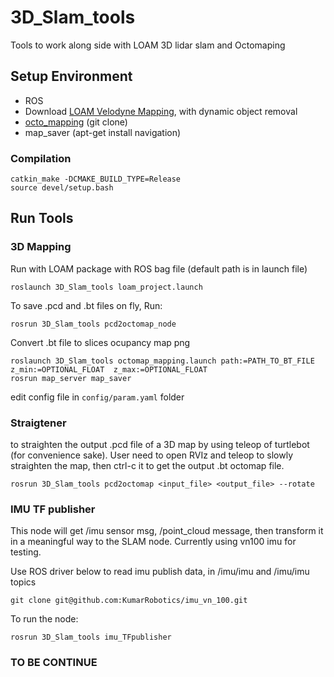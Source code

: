 # 3D_Slam_tools
Tools to work along side with LOAM 3D lidar slam and Octomaping

## Setup Environment
- ROS
- Download [LOAM Velodyne Mapping](https://github.com/yutingkevinlai/velodyne_slam), with dynamic object removal
- [octo_mapping](https://github.com/OctoMap/octomap_mapping) (git clone)
- map_saver  (apt-get install navigation)

### Compilation
```
catkin_make -DCMAKE_BUILD_TYPE=Release
source devel/setup.bash
````

## Run Tools

### 3D Mapping
Run with LOAM package with ROS bag file (default path is in launch file)
```
roslaunch 3D_Slam_tools loam_project.launch
````
To save .pcd and .bt files on fly, Run:
```
rosrun 3D_Slam_tools pcd2octomap_node
````
Convert .bt file to slices ocupancy map png
```
roslaunch 3D_Slam_tools octomap_mapping.launch path:=PATH_TO_BT_FILE z_min:=OPTIONAL_FLOAT  z_max:=OPTIONAL_FLOAT
rosrun map_server map_saver
````
edit config file in `config/param.yaml` folder


### Straigtener
to straighten the output .pcd file of a 3D map by using teleop of turtlebot (for convenience sake). User need to open RVIz and teleop to slowly straighten the map, then ctrl-c it to get the output .bt octomap file.

```
rosrun 3D_Slam_tools pcd2octomap <input_file> <output_file> --rotate
````


### IMU TF publisher
This node will get /imu sensor msg, /point_cloud message, then transform it in a meaningful way to the SLAM node. Currently using vn100 imu for testing.

Use ROS driver below to read imu publish data, in /imu/imu and /imu/imu topics

```
git clone git@github.com:KumarRobotics/imu_vn_100.git
````

To run the node:
```
rosrun 3D_Slam_tools imu_TFpublisher
````


### TO BE CONTINUE

